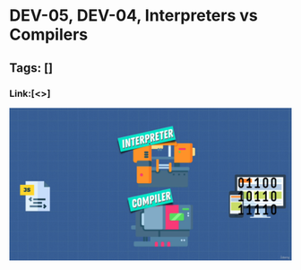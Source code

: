 # DEV-05, DEV-04, Interpreters vs Compilers

## Tags: []

### Link:[<>]

![](../images/DEV-05/DEV-05-A1.png)